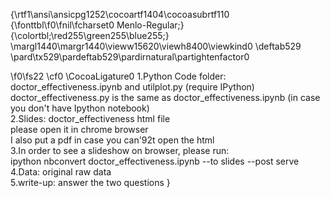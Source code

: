 {\rtf1\ansi\ansicpg1252\cocoartf1404\cocoasubrtf110
{\fonttbl\f0\fnil\fcharset0 Menlo-Regular;}
{\colortbl;\red255\green255\blue255;}
\margl1440\margr1440\vieww15620\viewh8400\viewkind0
\deftab529
\pard\tx529\pardeftab529\pardirnatural\partightenfactor0

\f0\fs22 \cf0 \CocoaLigature0 1.Python Code folder: doctor_effectiveness.ipynb and utilplot.py (require IPython)\
                      doctor_effectiveness.py is the same as  doctor_effectiveness.ipynb (in case you don't have Ipython notebook)\
2.Slides: doctor_effectiveness html file\
          please open it in chrome browser\
          I also put a pdf in case you can\'92t open the html \
3.In order to see a slideshow on browser, please run:\
  ipython nbconvert  doctor_effectiveness.ipynb --to slides --post serve\
4.Data: original raw data\
5.write-up: answer the two questions }